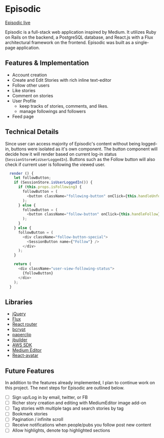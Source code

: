 # Episodic

[Episodic live][heroku]

[heroku]: http://aa-episodic.herokuapp.com

Episodic is a full-stack web application inspired by Medium.  It utilizes Ruby on Rails on the backend, a PostgreSQL database, and React.js with a Flux architectural framework on the frontend. Episodic was built as a single-page application.

## Features & Implementation

- Account creation
- Create and Edit Stories with rich inline text-editor
- Follow other users
- Like stories
- Comment on stories
- User Profile
  - keep tracks of stories, comments, and likes.
  - manage followings and followers
- Feed page

## Technical Details

Since user can access majority of Episodic's content without being logged-in, buttons were isolated as it's own component. The button component will decide how it will render based on current log-in status (`SessionStore#isUserLoggedIn`). Buttons such as the Follow button will also check if current user is following the viewed user.

```javascript
  render () {
    let followButton;
    if (SessionStore.isUserLoggedIn()) {
      if (this.props.isFollowing) {
        followButton = (
          <button className="following-button" onClick={this.handleUnfollow}> Following </button>
        );
      } else {
        followButton = (
          <button className="follow-button" onClick={this.handleFollow}> Follow </button>
        );
      }
    } else {
      followButton = (
        <div className="follow-button-special">
          <SessionButton name={"Follow"} />
        </div>
      );
    }

    return (
      <div className="user-view-following-status">
        {followButton}
      </div>
    );
  }
```

## Libraries

- [jQuery](http://jquery.com)
- [Flux](https://facebook.github.io/flux)
- [React router](https://github.com/rackt/react-router)
- [bcrypt](https://github.com/codahale/bcrypt-ruby)
- [paperclip](https://github.com/thoughtbot/paperclip)
- [jbuilder](https://github.com/rails/jbuilder)
- [AWS SDK](https://github.com/aws/aws-sdk-rails)
- [Medium Editor](https://yabwe.github.io/medium-editor/)
- [React-avatar](https://www.npmjs.com/package/react-avatar)



## Future Features

In addition to the features already implemented, I plan to continue work on this project.  The next steps for Episodic are outlined below.

- [ ] Sign up/Log in by email, twitter, or FB
- [ ] Richer story creation and editing with MediumEditor image add-on
- [ ] Tag stories with multiple tags and search stories by tag
- [ ] Bookmark stories
- [ ] Pagination / infinite scroll
- [ ] Receive notifications when people/pubs you follow post new content
- [ ] Allow highlights, denote top highlighted sections
